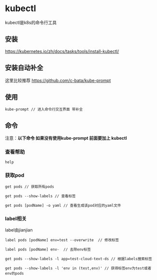 # kubectl
kubectl是k8s的命令行工具

## 安装
https://kubernetes.io/zh/docs/tasks/tools/install-kubectl/

## 安装自动补全
这里比较推荐
https://github.com/c-bata/kube-prompt

## 使用
```
kube-prompt // 进入命令行交互界面 带补全
```

## 命令
注意：**以下命令 如果没有使用kube-prompt 前面要加上 kubectl**
### 查看帮助
```
help
```
### 获取pod
```
get pods // 获取所有pods

get pods --show-labels // 查看标签

get pods [podName] -o yaml // 查看生成该pod对应的yaml文件
```

### label相关
label由jianjian
```
label pods [podName] env=test --overwrite  // 修改标签

label pods [podName] env-  // 去除env标签

get pods --show-labels -l app=test-cloud-text-ds // 根据labels搜索标签

get pods --show-labels -l 'env in (test,env)' // 获得标签env为test或者env的pods
```

